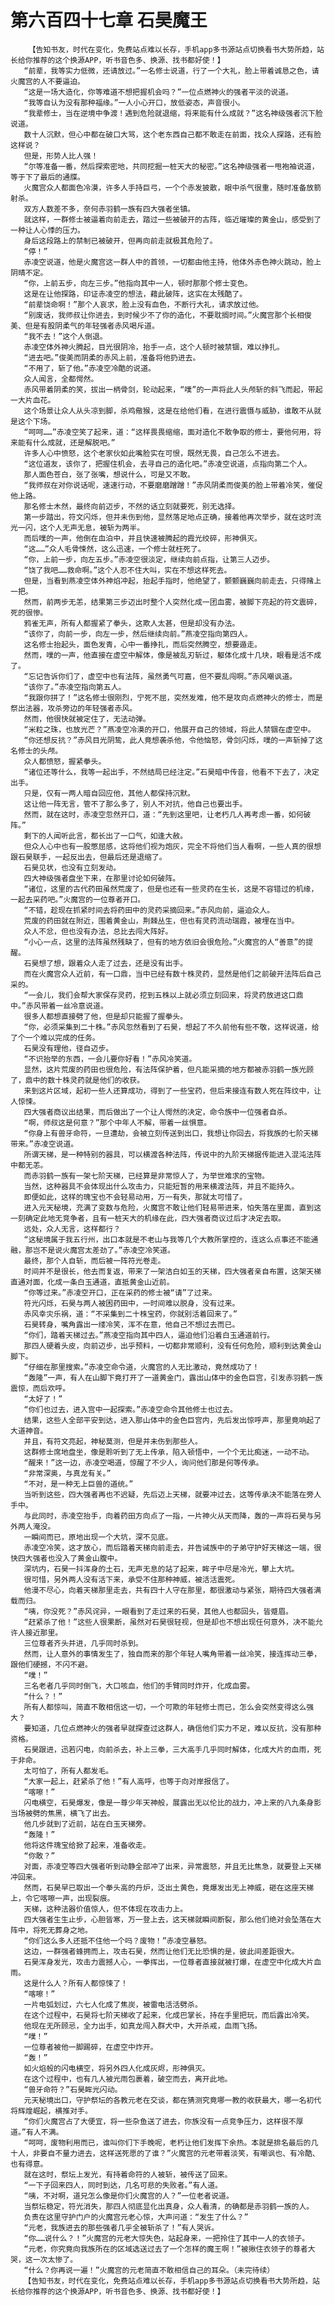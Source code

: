 # 第六百四十七章 石昊魔王
        【告知书友，时代在变化，免费站点难以长存，手机app多书源站点切换看书大势所趋，站长给你推荐的这个换源APP，听书音色多、换源、找书都好使！】
       “前辈，我等实力低微，还请放过。”一名修士说道，行了一个大礼，脸上带着诚恳之色，请火魔宫的人不要逼迫。
       “这是一场大造化，你等难道不想把握机会吗？”一位点燃神火的强者平淡的说道。
       “我等自认为没有那种福缘。”一人小心开口，放低姿态，声音很小。
       “我辈修士，当在逆境中争渡！遇到危险就退缩，将来能有什么成就？”这名神级强者沉下脸说道。
       数十人沉默，但心中都在破口大骂，这个老东西自己都不敢走在前面，找众人探路，还有脸这样说？
       但是，形势人比人强！
       “尔等准备一番，然后探索密地，共同挖掘一桩天大的秘密。”这名神级强者一甩袍袖说道，等于下了最后的通牒。
       火魔宫众人都面色冷漠，许多人手持巨弓，一个个赤发披散，眼中杀气很重，随时准备放箭射杀。
       双方人数差不多，奈何赤羽鹤一族有四大强者坐镇。
       就这样，一群修士被逼着向前走去，踏过一些被破开的古阵，临近璀璨的黄金山，感受到了一种让人心悸的压力。
       身后这段路上的禁制已被破开，但再向前走就极其危险了。
       “停！”
       赤凌空说道，他是火魔宫这一群人中的首领，一切都由他主持，他体外赤色神火跳动，脸上阴晴不定。
       “你，上前五步，向左三步。”他指向其中一人，顿时那那个修士变色。
       这是在让他探路，印证赤凌空的想法，藉此破阵，这实在太残酷了。
       “前辈饶命啊！”那个人哀求，脸上没有血色，不断行大礼，请求放过他。
       “别废话，我师叔让你进去，到时候少不了你的造化，不要耽搁时间。”火魔宫那个长相俊美、但是有股阴柔气的年轻强者赤风喝斥道。
       “我不去！”这个人倒退。
       赤凌空体外神火腾起，目光很阴冷，抬手一点，这个人顿时被禁锢，难以挣扎。
       “进去吧。”俊美而阴柔的赤风上前，准备将他扔进去。
       “不用了，斩了他。”赤凌空冷酷的说道。
       众人闻言，全都愕然。
       赤风带着阴柔的笑，拔出一柄骨剑，轮动起来，“噗”的一声将此人头颅斩的斜飞而起，带起一大片血花。
       这个场景让众人从头凉到脚，杀鸡儆猴，这是在给他们看，在进行震慑与威胁，谁敢不从就是这个下场。
       “呵呵……”赤凌空笑了起来，道：“这样畏畏缩缩，面对造化不敢争取的修士，要他何用，将来能有什么成就，还是解脱吧。”
       许多人心中愤怒，这个老家伙如此嘴脸实在可恨，既然无畏，自己怎么不进去。
       “这位道友，该你了，把握住机会，去寻自己的造化吧。”赤凌空说道，点指向第二个人。
       那人面色苍白，张了张嘴，想说什么，可是又不敢。
       “我师叔在对你说话呢，速速行动，不要磨磨蹭蹭！”赤风阴柔而俊美的脸上带着冷笑，催促他上路。
       那名修士木然，最终向前迈步，不然的话立刻就要死，别无选择。
       第一步踏出，符文闪烁，但并未伤到他，显然落足地点正确，接着他再次举步，就在这时流光一闪，这个人无声无息，被斩为两半。
       而后噗的一声，他倒在血泊中，并且快速被腾起的霞光绞碎，形神俱灭。
       “这……”众人毛骨悚然，这么迅速，一个修士就枉死了。
       “你，上前一步，向左五步。”赤凌空很淡定，继续向前点指，让第三人迈步。
       “饶了我吧……救命啊。”这个人忍不住大叫，实在不想这样死去。
       但是，当看到燕凌空体外神焰冲起，抬起手指时，他绝望了，颤颤巍巍向前走去，只得赌上一把。
       然而，前两步无恙，结果第三步迈出时整个人突然化成一团血雾，被脚下亮起的符文震碎，死的很惨。
       鸦雀无声，所有人都握紧了拳头，这欺人太甚，但是却没有办法。
       “该你了，向前一步，向左一步，然后继续向前。”燕凌空指向第四人。
       这名修士抬起头，面色发青，心中一番挣扎，而后突然腾空，想要遁走。
       然而，噗的一声，他直接在虚空中解体，像是被乱刃斩过，躯体化成十几块，眼看是活不成了。
       “忘记告诉你们了，虚空中也有法阵，虽然勇气可嘉，但不要乱闯啊。”赤风嘲讽道。
       “该你了。”赤凌空指向第五人。
       “我跟你拼了！”这名修士很刚烈，宁死不屈，突然发难，他不是攻向点燃神火的修士，而是祭出法器，攻杀旁边的年轻强者赤风。
       然而，他很快就被定住了，无法动弹。
       “米粒之珠，也放光芒？”燕凌空冷漠的开口，他展开自己的领域，将此人禁锢在虚空中。
       “你还想反抗？”赤风目光阴鸷，此人竟想袭杀他，令他恼怒，骨剑闪烁，噗的一声斩掉了这名修士的头颅。
       众人都愤怒，握紧拳头。
       “诸位还等什么，我等一起出手，不然结局已经注定。”石昊暗中传音，他看不下去了，决定出手。
       只是，仅有一两人暗自回应他，其他人都保持沉默。
       这让他一阵无言，管不了那么多了，别人不对抗，他自己也要出手。
       然而，就在这时，赤凌空忽然开口，道：“先到这里吧，让老朽几人再考虑一番，如何破阵。”
       剩下的人闻听此言，都长出了一口气，如逢大赦。
       但众人心中也有一股憋屈感，这将他们视为炮灰，完全不将他们当人看啊，一些人真的很想跟石昊联手，一起反出去，但最后还是退缩了。
       石昊见状，也没有立刻发动。
       四大神级强者盘坐下来，在那里讨论如何破阵。
       “诸位，这里的古代药田虽然荒废了，但是也还有一些灵药在生长，这是不容错过的机缘，一起去采药吧。”火魔宫的一位尊者开口。
       “不错，趁现在抓紧时间去将药田中的灵药采摘回来。”赤风向前，逼迫众人。
       荒废的药田就在附近，围着黄金山，荆棘丛生，但也有灵药流动瑞霞，被埋在当中。
       众人不忿，但也没有办法，总比去闯大阵好。
       “小心一点，这里的法阵虽然残缺了，但有的地方依旧会很危险。”火魔宫的人“善意”的提醒。
       石昊想了想，跟着众人走了过去，还是没有出手。
       而在火魔宫众人近前，有一口鼎，当中已经有数十株灵药，显然是他们之前破开法阵后自己采的。
       “一会儿，我们会帮大家保存灵药，挖到五株以上就必须立刻回来，将灵药放进这口鼎中。”赤风带着一丝冷意说道。
       很多人都想直接劈了他，但是却只能握了握拳头。
       “你，必须采集到二十株。”赤风忽然看到了石昊，想起了不久前他有些不敬，这样说道，给了个一个难以完成的任务。
       石昊没有理他，径自迈步。
       “不识抬举的东西，一会儿要你好看！”赤风冷笑道。
       显然，这片荒废的药田也很危险，有法阵保护着，但凡能采摘的地方都被赤羽鹤一族光顾了，鼎中的数十株灵药就是他们的收获。
       来到这片区域，起初一些人还算成功，得到了一些宝药，但后来接连有数人死在阵纹中，让人惊悚。
       四大强者商议出结果，而后做出了一个让人愕然的决定，命令族中一位强者自杀。
       “啊，师叔这是何意？”那个中年人不解，带着一丝惧意。
       “你身上有兽牙命符，一旦遭劫，会被立刻传送到出口，我想让你回去，将我族的七阶天梯带来。”赤凌空说道。
       所谓天梯，是一种特别的器具，可以横渡各种法阵，传说中的九阶天梯据传能进入混沌法阵中都无恙。
       而赤羽鹤一族有一架七阶天梯，已经算是非常惊人了，为举世难求的宝物。
       当然，这种器具不会体现出什么攻击力，只能短暂的用来横渡法阵，并且不能持久。
       即便如此，这样的瑰宝也不会轻易动用，万一有失，那就太可惜了。
       进入元天秘境，充满了变数与危险，火魔宫不敢让他们轻易带进来，怕失落在里面，直到这一刻确定此地无竞争者，且有一桩天大的机缘在此，四大强者商议过后才决定去取。
       远处，众人无言，这样都行？
       “这秘境属于我五行州，出口本就是不老山与我等几个大教所掌控的，连这么点事还不能通融，那岂不是说火魔宫太差劲了。”赤凌空冷笑道。
       最终，那个人自斩，而后被一阵符光卷走。
       时间并不是很长，他去而复返，带来了一架洁白如玉的天梯，四大强者亲自布置，这架天梯直通对面，化成一条白玉通道，直抵黄金山近前。
       “你等过来。”赤凌空开口，正在采药的修士被“请”了过来。
       符光闪烁，石昊与两人被困药田中，一时间难以脱身，没有过来。
       赤风幸灾乐祸，道：“不采集到二十株宝药，你就别活着回来了。”
       石昊转身，嘴角露出一缕冷笑，浑不在意，他自己不想过去而已。
       “你们，踏着天梯过去。”燕凌空指向其中四人，逼迫他们沿着白玉通道前行。
       那四人硬着头皮，向前迈步，出乎预料，一切都非常顺利，没有任何危险，顺利到达黄金山脚下。
       “仔细在那里搜索。”赤凌空命令道，火魔宫的人无比激动，竟然成功了！
       “轰隆”一声，有人在山脚下竟打开了一道黄金门，露出山体中的金色巨宫，引发赤羽鹤一族震惊，而后欢呼。
       “太好了！”
       “你们也过去，进入宫中一起探索。”赤凌空命令其他修士也过去。
       结果，这些人全部平安到达，进入那山体中的金色巨宫内，先后发出惊呼声，那里竟响起了大道神音。
       并且，有符文亮起，神秘莫测，但是并未伤到那些人。
       这群修士席地盘坐，像是聆听到了无上传承，陷入顿悟中，一个个无比痴迷，一动不动。
       “醒来！”这一边，赤凌空喝道，惊醒了不少人，询问他们那是何等传承。
       “非常深奥，与真龙有关。”
       “不对，是一种无上巨兽的道统。”
       当听到这些，四大强者再也不迟疑，先后迈上天梯，就要冲过去，这等传承决不能落在旁人手中。
       与此同时，赤凌空抬手，向着药田方向点了一指，一片神火从天而降，轰的一声将石昊与另外两人淹没。
       一瞬间而已，原地出现一个大坑，深不见底。
       赤凌空冷笑，这才放心，而后踏着天梯向前走去，并告诫族中的子弟守护好天梯这一端，很快四大强者也没入了黄金山腹中。
       深坑内，石昊一抖浑身的土石，无声无息的站了起来，眸子中尽是冷光，攀上大坑。
       很可惜，另外两人没有活下来，承受不住那种神威，被活活震死。
       他漫不尽心，向着天梯那里走去，共有四十人守在那里，都很激动与紧张，期待四大强者满载而归。
       “咦，你没死？”赤风诧异，一眼看到了走过来的石昊，其他人也都回头，皆蹙眉。
       “赶紧杀了他！”这些人很果断，虽然对石昊很轻视，但是却也不想出现任何意外，决不能允许人接近那里。
       三位尊者齐头并进，几乎同时杀到。
       然而，让人意外的事情发生了，独自而来的那个年轻人嘴角带着一丝冷笑，接连挥动三拳，跟他们硬撼，不闪不避。
       “噗！”
       三名老者几乎同时倒飞，大口咳血，他们的手臂同时炸开，化成血雾。
       “什么？！”
       所有人都惊叫，简直不敢相信这一切，一个可欺的年轻修士而已，怎么会突然变得这么强大？
       要知道，几位点燃神火的强者早就探查过这群人，确信他们实力不足，难以反抗，没有那种资格。
       石昊跟进，迅若闪电，向前杀去，补上三拳，三大高手几乎同时解体，化成大片的血雨，死于非命。
       太可怕了，所有人都发毛。
       “大家一起上，赶紧杀了他！”有人高呼，也等于向对岸报信了。
       “喀嚓！”
       闪电横空，石昊爆发，像是一尊少年天神般，展露出无以伦比的战力，冲上来的八九条身影当场被劈的焦黑，横飞了出去。
       他几步就到了近前，站在白玉天梯旁。
       “轰隆！”
       他将这件瑰宝给掀了起来，准备收走。
       “你敢？”
       对面，赤凌空等四大强者听到动静全部冲了出来，异常震怒，并且无比焦急，就要登上天梯冲回来。
       然而，石昊早已取出一个拳头高的丹炉，泛出土黄色，竟爆发出无上神威，砸在这座天梯上，令它喀嚓一声，出现裂痕。
       天梯，这种法器价值惊人，但不体现在攻击力上。
       四大强者生生止步，心胆皆寒，万一登上去，这天梯就瞬间断裂，那么他们绝对会坠落在大阵中，将死无葬身之地。
       “你们这么多人还抵不住他一个吗？废物！”赤凌空暴怒。
       这边，一群强者蜂拥而上，攻击石昊，然而让他们无比恐惧的是，彼此间差距很大。
       石昊浑身发光，攻击力震撼人心，一拳挥出，一位尊者直接就被打爆，在虚空中化成大片血雨。
       这是什么人？所有人都惊悚了！
       “喀嚓！”
       一片电弧划过，六七人化成了焦炭，被雷电活活劈杀。
       在这个过程中，石昊将七阶天梯收了起来，化成巴掌长，持在手里把玩，而后露出冷笑。
       他现在无所顾忌，全力出手，如真龙闯入群犬中，大开杀戒，血雨飞扬。
       “噗！”
       一位尊者被他一脚踢碎，在虚空中炸开。
       “轰！”
       如火焰般的闪电横空，将另外四人化成灰烬，形神俱灭。
       在这个过程中，也有几人被光雨包裹着，破空而去，离开此地。
       “兽牙命符？”石昊眸光闪动。
       元天秘境出口，守护祭坛的各教元老在交谈，都在猜测究竟哪一教的收获最大，哪一名初代将辉煌崛起，横推对手。
       “你们火魔宫占了大便宜，将一些杂鱼送了进去，你族没有一点竞争压力，这样很不厚道。”有人不满。
       “呵呵，废物利用而已，谁叫你们下手晚呢，老朽让他们发挥下余热。本就是排名最后的几十人，非要自不量力进去，这样送死愿的了谁？”火魔宫的元老带着淡笑，有嘲讽也、有冷酷、也有得意。
       就在这时，祭坛上发光，有持着命符的人被斩，被传送了回来。
       “一下子回来四人，同时到达，几名可悲的失败者。”有人道。
       “咦，不对啊，道兄怎么像是你们火魔宫的人？”一位老者说道。
       当祭坛稳定，符光消失，那四人彻底显化出真身，众人看清，的确都是赤羽鹤一族的人。
       负责在这里守护门户的火魔宫元老心惊，大声问道：“发生了什么？”
       “元老，我族进去的那些强者几乎全被斩杀了！”有人哭诉。
       “你……说什么？！”火魔宫的元老大惊失色，站起身来，一把拎住了其中一人的衣领子。
       “元老，你究竟向我族所在的区域选送过去了一个怎样的魔王啊！”被揪住衣领子的尊者大哭，这一次太惨了。
       “什么？你再说一遍！”火魔宫的元老简直不敢相信自己的耳朵。（未完待续）
       【告知书友，时代在变化，免费站点难以长存，手机app多书源站点切换看书大势所趋，站长给你推荐的这个换源APP，听书音色多、换源、找书都好使！】